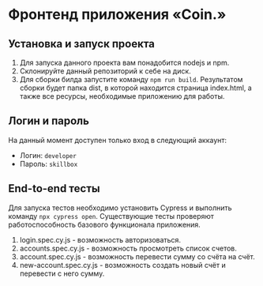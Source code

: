 # Фронтенд приложения «Coin.»


## Установка и запуск проекта
1. Для запуска данного проекта вам понадобится nodejs и npm.
2. Склонируйте данный репозиторий к себе на диск.
3. Для сборки билда запустите команду `npm run build`. Результатом сборки будет папка dist, в которой находится страница
  index.html, а также все ресурсы, необходимые приложению для работы.

## Логин и пароль
На данный момент доступен только вход в следующий аккаунт:
* Логин: `developer`
* Пароль: `skillbox`

## End-to-end тесты
Для запуска тестов необходимо установить Cypress  и выполнить команду `npx cypress open`.
Существующие тесты проверяют работоспособность базового функционала приложения.
1. login.spec.cy.js - возможность авторизоваться.
2. accounts.spec.cy.js - возможность просмотреть список счетов.
3. account.spec.cy.js - возможность перевести сумму со счёта на счёт.
4. new-account.spec.cy.js - возможность создать новый счёт и перевести с него сумму.
